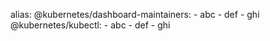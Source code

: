 alias:
  @kubernetes/dashboard-maintainers:
    - abc
    - def
    - ghi
  @kubernetes/kubectl:
    - abc
    - def
    - ghi
  
  
